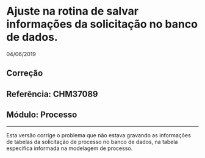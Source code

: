 # Ajuste na rotina de salvar informações da solicitação no banco de dados.
04/06/2019
## Correção
## Referência: CHM37089
## Módulo: Processo
***

Esta versão corrige o problema que não estava gravando as informações de tabelas da solicitação de processo no banco de dados, na tabela específica informada na modelagem de processo.